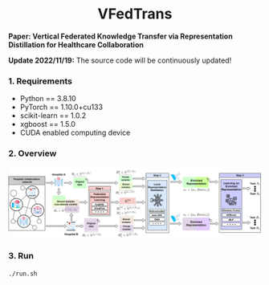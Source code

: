 <h1 align="center">
  <b>VFedTrans</b><br>
</h1>

**Paper: Vertical Federated Knowledge Transfer via Representation Distillation for Healthcare Collaboration**

**Update 2022/11/19:** The source code will be continuously updated!

### 1. Requirements
+ Python == 3.8.10
+ PyTorch == 1.10.0+cu133
+ scikit-learn == 1.0.2
+ xgboost == 1.5.0
+ CUDA enabled computing device

### 2. Overview

![](assets/overview.png)

### 3. Run

```
./run.sh
```